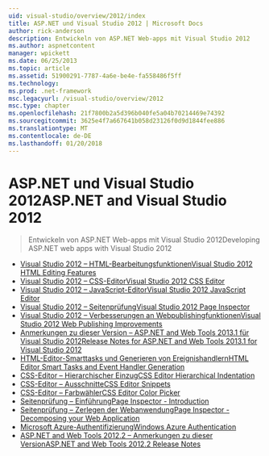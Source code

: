 ```yaml
---
uid: visual-studio/overview/2012/index
title: ASP.NET und Visual Studio 2012 | Microsoft Docs
author: rick-anderson
description: Entwickeln von ASP.NET Web-apps mit Visual Studio 2012
ms.author: aspnetcontent
manager: wpickett
ms.date: 06/25/2013
ms.topic: article
ms.assetid: 51900291-7787-4a6e-be4e-fa558486f5ff
ms.technology: 
ms.prod: .net-framework
msc.legacyurl: /visual-studio/overview/2012
msc.type: chapter
ms.openlocfilehash: 21f7800b2a5d396b040fe5a04b70214469e74392
ms.sourcegitcommit: 3625e4f7a667641b058d23126f0d9d1844fee886
ms.translationtype: MT
ms.contentlocale: de-DE
ms.lasthandoff: 01/20/2018
---
```

<a name="aspnet-and-visual-studio-2012"></a><span data-ttu-id="0b90f-103">ASP.NET und Visual Studio 2012</span><span class="sxs-lookup"><span data-stu-id="0b90f-103">ASP.NET and Visual Studio 2012</span></span>
====================
> <span data-ttu-id="0b90f-104">Entwickeln von ASP.NET Web-apps mit Visual Studio 2012</span><span class="sxs-lookup"><span data-stu-id="0b90f-104">Developing ASP.NET web apps with Visual Studio 2012</span></span>


- [<span data-ttu-id="0b90f-105">Visual Studio 2012 – HTML-Bearbeitungsfunktionen</span><span class="sxs-lookup"><span data-stu-id="0b90f-105">Visual Studio 2012 HTML Editing Features</span></span>](visual-studio-2012-html-editing-features.md)
- [<span data-ttu-id="0b90f-106">Visual Studio 2012 – CSS-Editor</span><span class="sxs-lookup"><span data-stu-id="0b90f-106">Visual Studio 2012 CSS Editor</span></span>](visual-studio-2012-css-editor.md)
- [<span data-ttu-id="0b90f-107">Visual Studio 2012 – JavaScript-Editor</span><span class="sxs-lookup"><span data-stu-id="0b90f-107">Visual Studio 2012 JavaScript Editor</span></span>](visual-studio-2012-javascript-editor.md)
- [<span data-ttu-id="0b90f-108">Visual Studio 2012 – Seitenprüfung</span><span class="sxs-lookup"><span data-stu-id="0b90f-108">Visual Studio 2012 Page Inspector</span></span>](visual-studio-2012-page-inspector.md)
- [<span data-ttu-id="0b90f-109">Visual Studio 2012 – Verbesserungen an Webpublishingfunktionen</span><span class="sxs-lookup"><span data-stu-id="0b90f-109">Visual Studio 2012 Web Publishing Improvements</span></span>](visual-studio-2012-web-publishing-improvements.md)
- [<span data-ttu-id="0b90f-110">Anmerkungen zu dieser Version – ASP.NET and Web Tools 2013.1 für Visual Studio 2012</span><span class="sxs-lookup"><span data-stu-id="0b90f-110">Release Notes for ASP.NET and Web Tools 2013.1 for Visual Studio 2012</span></span>](aspnet-and-web-tools-20131-for-visual-studio-2012.md)
- [<span data-ttu-id="0b90f-111">HTML-Editor-Smarttasks und Generieren von Ereignishandlern</span><span class="sxs-lookup"><span data-stu-id="0b90f-111">HTML Editor Smart Tasks and Event Handler Generation</span></span>](visual-studio-vnext-videos-html-editor-smart-tasks-and-event-handler-generation.md)
- [<span data-ttu-id="0b90f-112">CSS-Editor – Hierarchischer Einzug</span><span class="sxs-lookup"><span data-stu-id="0b90f-112">CSS Editor Hierarchical Indentation</span></span>](visual-studio-vnext-videos-css-editor-hierarchical-indentation.md)
- [<span data-ttu-id="0b90f-113">CSS-Editor – Ausschnitte</span><span class="sxs-lookup"><span data-stu-id="0b90f-113">CSS Editor Snippets</span></span>](visual-studio-vnext-videos-css-editor-snippets.md)
- [<span data-ttu-id="0b90f-114">CSS-Editor – Farbwähler</span><span class="sxs-lookup"><span data-stu-id="0b90f-114">CSS Editor Color Picker</span></span>](visual-studio-vnext-videos-css-editor-color-picker.md)
- [<span data-ttu-id="0b90f-115">Seitenprüfung – Einführung</span><span class="sxs-lookup"><span data-stu-id="0b90f-115">Page Inspector - Introduction</span></span>](visual-studio-vnext-videos-page-inspector-introduction.md)
- [<span data-ttu-id="0b90f-116">Seitenprüfung – Zerlegen der Webanwendung</span><span class="sxs-lookup"><span data-stu-id="0b90f-116">Page Inspector - Decomposing your Web Application</span></span>](visual-studio-vnext-videos-page-inspector-decomposing-your-web-application.md)
- [<span data-ttu-id="0b90f-117">Microsoft Azure-Authentifizierung</span><span class="sxs-lookup"><span data-stu-id="0b90f-117">Windows Azure Authentication</span></span>](windows-azure-authentication.md)
- [<span data-ttu-id="0b90f-118">ASP.NET and Web Tools 2012.2 – Anmerkungen zu dieser Version</span><span class="sxs-lookup"><span data-stu-id="0b90f-118">ASP.NET and Web Tools 2012.2 Release Notes</span></span>](aspnet-and-web-tools-20122-release-notes-rtw.md)
